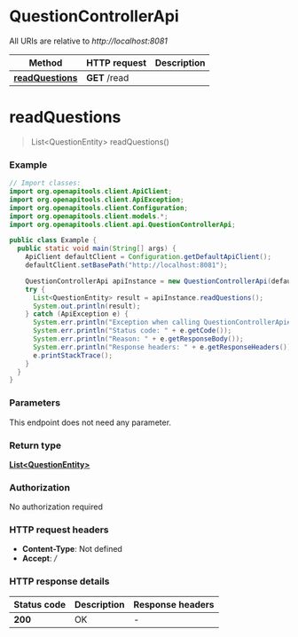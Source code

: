 # QuestionControllerApi

All URIs are relative to *http://localhost:8081*

| Method | HTTP request | Description |
|------------- | ------------- | -------------|
| [**readQuestions**](QuestionControllerApi.md#readQuestions) | **GET** /read |  |


<a id="readQuestions"></a>
# **readQuestions**
> List&lt;QuestionEntity&gt; readQuestions()



### Example
```java
// Import classes:
import org.openapitools.client.ApiClient;
import org.openapitools.client.ApiException;
import org.openapitools.client.Configuration;
import org.openapitools.client.models.*;
import org.openapitools.client.api.QuestionControllerApi;

public class Example {
  public static void main(String[] args) {
    ApiClient defaultClient = Configuration.getDefaultApiClient();
    defaultClient.setBasePath("http://localhost:8081");

    QuestionControllerApi apiInstance = new QuestionControllerApi(defaultClient);
    try {
      List<QuestionEntity> result = apiInstance.readQuestions();
      System.out.println(result);
    } catch (ApiException e) {
      System.err.println("Exception when calling QuestionControllerApi#readQuestions");
      System.err.println("Status code: " + e.getCode());
      System.err.println("Reason: " + e.getResponseBody());
      System.err.println("Response headers: " + e.getResponseHeaders());
      e.printStackTrace();
    }
  }
}
```

### Parameters
This endpoint does not need any parameter.

### Return type

[**List&lt;QuestionEntity&gt;**](QuestionEntity.md)

### Authorization

No authorization required

### HTTP request headers

 - **Content-Type**: Not defined
 - **Accept**: */*

### HTTP response details
| Status code | Description | Response headers |
|-------------|-------------|------------------|
| **200** | OK |  -  |

